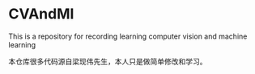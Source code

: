 # CVAndMI
This is a repository for recording  learning computer vision and machine learning

本仓库很多代码源自梁现伟先生，本人只是做简单修改和学习。
